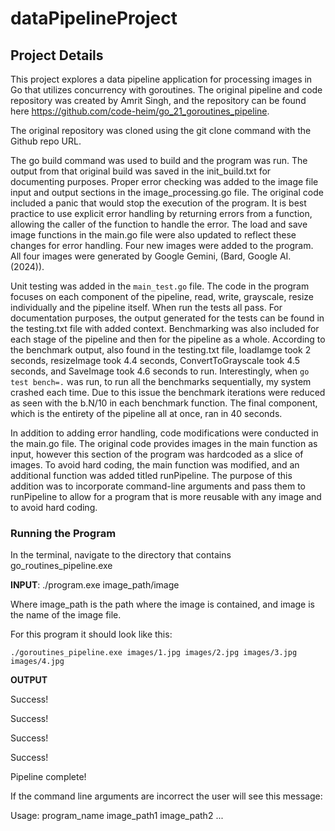 # dataPipelineProject

## Project Details

This project explores a data pipeline application for processing images in Go that utilizes concurrency with goroutines. The original pipeline and code repository was created by Amrit Singh, and the repository can be found here https://github.com/code-heim/go_21_goroutines_pipeline.

The original repository was cloned using the git clone command with the Github repo URL.


The go build command was used to build and the program was run. The output from that original build was saved in the init_build.txt for documenting purposes. Proper error checking was added to the image file input and output sections in the image_processing.go file. The original code included a panic that would stop the execution of the program. It is best practice to use explicit error handling by returning errors from a function, allowing the caller of the function to handle the error. The load and save image functions in the main.go file were also updated to reflect these changes for error handling. Four new images were added to the program. All four images were generated by Google Gemini, (Bard, Google AI. (2024)).

Unit testing was added in the `main_test.go` file. The code in the program focuses on each component of the pipeline, read, write, grayscale, resize individually and the pipeline itself. When run the tests all pass. For documentation purposes, the output generated for the tests can be found in the testing.txt file with added context. Benchmarking was also included for each stage of the pipeline and then for the pipeline as a whole. According to the benchmark output, also found in the testing.txt file, loadIamge took 2 seconds, resizeImage took 4.4 seconds, ConvertToGrayscale took 4.5 seconds, and SaveImage took 4.6 seconds to run. Interestingly, when `go test bench=.` was run, to run all the benchmarks sequentially, my system crashed each time. Due to this issue the benchmark iterations were reduced as seen with the b.N/10 in each benchmark function. The final component, which is the entirety of the pipeline all at once, ran in 40 seconds.

In addition to adding error handling, code modifications were conducted in the main.go file. The original code provides images in the main function as input, however this section of the program was hardcoded as a slice of images. To avoid hard coding, the main function was modified, and an additional function was added titled runPipeline. The purpose of this addition was to incorporate command-line arguments and pass them to runPipeline to allow for a program that is more reusable with any image and to avoid hard coding.

### Running the Program
In the terminal, navigate to the directory that contains go_routines_pipeline.exe

**INPUT**: ./program.exe image_path/image

Where image_path is the path where the image is contained, and image is the name of the image file.

For this program it should look like this:

`./goroutines_pipeline.exe images/1.jpg images/2.jpg images/3.jpg images/4.jpg`

**OUTPUT**

Success!

Success!

Success!

Success!

Pipeline complete!

If the command line arguments are incorrect the user will see this message:

Usage: program_name image_path1 image_path2 ...
